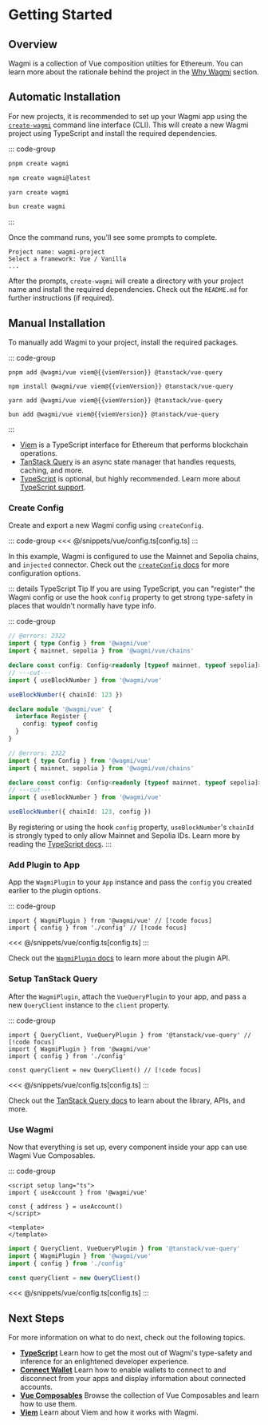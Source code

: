 <script setup>
import packageJson from '../../packages/vue/package.json'

const viemVersion = packageJson.peerDependencies.viem
</script>

# Getting Started

## Overview

Wagmi is a collection of Vue composition utilties for Ethereum. You can learn more about the rationale behind the project in the [Why Wagmi](/vue/why) section.

## Automatic Installation

For new projects, it is recommended to set up your Wagmi app using the [`create-wagmi`](/cli/create-wagmi) command line interface (CLI). This will create a new Wagmi project using TypeScript and install the required dependencies.

::: code-group
```bash [pnpm]
pnpm create wagmi
```

```bash [npm]
npm create wagmi@latest
```

```bash [yarn]
yarn create wagmi
```

```bash [bun]
bun create wagmi
```
:::

Once the command runs, you'll see some prompts to complete.

```
Project name: wagmi-project
Select a framework: Vue / Vanilla
...
```

After the prompts, `create-wagmi` will create a directory with your project name and install the required dependencies. Check out the `README.md` for further instructions (if required).

## Manual Installation

To manually add Wagmi to your project, install the required packages.

::: code-group
```bash-vue [pnpm]
pnpm add @wagmi/vue viem@{{viemVersion}} @tanstack/vue-query
```

```bash-vue [npm]
npm install @wagmi/vue viem@{{viemVersion}} @tanstack/vue-query
```

```bash-vue [yarn]
yarn add @wagmi/vue viem@{{viemVersion}} @tanstack/vue-query
```

```bash-vue [bun]
bun add @wagmi/vue viem@{{viemVersion}} @tanstack/vue-query
```
:::

- [Viem](https://viem.sh) is a TypeScript interface for Ethereum that performs blockchain operations.
- [TanStack Query](https://tanstack.com/query/v5) is an async state manager that handles requests, caching, and more.
- [TypeScript](/vue/typescript) is optional, but highly recommended. Learn more about [TypeScript support](/vue/typescript).

### Create Config

Create and export a new Wagmi config using `createConfig`.

::: code-group
<<< @/snippets/vue/config.ts[config.ts]
:::

In this example, Wagmi is configured to use the Mainnet and Sepolia chains, and `injected` connector. Check out the [`createConfig` docs](/vue/api/createConfig) for more configuration options.

::: details TypeScript Tip
If you are using TypeScript, you can "register" the Wagmi config or use the hook `config` property to get strong type-safety in places that wouldn't normally have type info.

::: code-group
```ts twoslash [register config]
// @errors: 2322
import { type Config } from '@wagmi/vue'
import { mainnet, sepolia } from '@wagmi/vue/chains'

declare const config: Config<readonly [typeof mainnet, typeof sepolia]>
// ---cut---
import { useBlockNumber } from '@wagmi/vue'

useBlockNumber({ chainId: 123 })

declare module '@wagmi/vue' {
  interface Register {
    config: typeof config
  }
}
```

```ts twoslash [hook config property]
// @errors: 2322
import { type Config } from '@wagmi/vue'
import { mainnet, sepolia } from '@wagmi/vue/chains'

declare const config: Config<readonly [typeof mainnet, typeof sepolia]>
// ---cut---
import { useBlockNumber } from '@wagmi/vue'

useBlockNumber({ chainId: 123, config })
```

By registering or using the hook `config` property, `useBlockNumber`'s `chainId` is strongly typed to only allow Mainnet and Sepolia IDs. Learn more by reading the [TypeScript docs](/vue/typescript#config-types).
:::

### Add Plugin to App

App the `WagmiPlugin` to your `App` instance and pass the `config` you created earlier to the plugin options.

::: code-group
```tsx [app.ts]
import { WagmiPlugin } from '@wagmi/vue' // [!code focus]
import { config } from './config' // [!code focus]
```
<<< @/snippets/vue/config.ts[config.ts]
:::

Check out the [`WagmiPlugin` docs](/vue/api/WagmiPlugin) to learn more about the plugin API.

### Setup TanStack Query

After the `WagmiPlugin`, attach the `VueQueryPlugin` to your app, and pass a new `QueryClient` instance to the `client` property.

::: code-group
```tsx [app.ts]
import { QueryClient, VueQueryPlugin } from '@tanstack/vue-query' // [!code focus]
import { WagmiPlugin } from '@wagmi/vue'
import { config } from './config'

const queryClient = new QueryClient() // [!code focus]
```
<<< @/snippets/vue/config.ts[config.ts]
:::

Check out the [TanStack Query docs](https://tanstack.com/query/latest/docs/framework/vue) to learn about the library, APIs, and more.

### Use Wagmi

Now that everything is set up, every component inside your app can use Wagmi Vue Composables.

::: code-group
```vue [profile.vue]
<script setup lang="ts">
import { useAccount } from '@wagmi/vue'

const { address } = useAccount()
</script>

<template>
</template>
```

```ts [app.ts]
import { QueryClient, VueQueryPlugin } from '@tanstack/vue-query'
import { WagmiPlugin } from '@wagmi/vue'
import { config } from './config'

const queryClient = new QueryClient()
```
<<< @/snippets/vue/config.ts[config.ts]
:::

## Next Steps

For more information on what to do next, check out the following topics.

- [**TypeScript**](/vue/typescript) Learn how to get the most out of Wagmi's type-safety and inference for an enlightened developer experience.
- [**Connect Wallet**](/vue/guides/connect-wallet) Learn how to enable wallets to connect to and disconnect from your apps and display information about connected accounts.
- [**Vue Composables**](/vue/api/composables) Browse the collection of Vue Composables and learn how to use them.
- [**Viem**](/vue/guides/viem) Learn about Viem and how it works with Wagmi.

